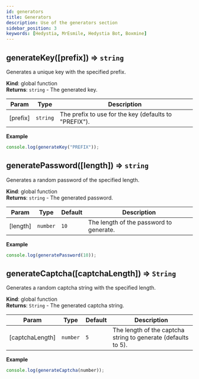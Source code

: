 ```yaml
---
id: generators
title: Generators
description: Use of the generators section
sidebar_position: 3
keywords: [Hedystia, MrEsmile, Hedystia Bot, Boxmine]
---
```


<a name="generateKey"></a>

## generateKey([prefix]) ⇒ <code>string</code>

Generates a unique key with the specified prefix.

**Kind**: global function  
**Returns**: <code>string</code> - The generated key.

| Param    | Type                | Description                                           |
| -------- | ------------------- | ----------------------------------------------------- |
| [prefix] | <code>string</code> | The prefix to use for the key (defaults to "PREFIX"). |

**Example**

```js
console.log(generateKey("PREFIX"));
```

<a name="generatePassword"></a>

## generatePassword([length]) ⇒ <code>string</code>

Generates a random password of the specified length.

**Kind**: global function  
**Returns**: <code>string</code> - The generated password.

| Param    | Type                | Default         | Description                             |
| -------- | ------------------- | --------------- | --------------------------------------- |
| [length] | <code>number</code> | <code>10</code> | The length of the password to generate. |

**Example**

```js
console.log(generatePassword(10));
```

<a name="generateCaptcha"></a>

## generateCaptcha([captchaLength]) ⇒ <code>String</code>

Generates a random captcha string with the specified length.

**Kind**: global function  
**Returns**: <code>String</code> - The generated captcha string.

| Param           | Type                | Default        | Description                                                   |
| --------------- | ------------------- | -------------- | ------------------------------------------------------------- |
| [captchaLength] | <code>number</code> | <code>5</code> | The length of the captcha string to generate (defaults to 5). |

**Example**

```js
console.log(generateCaptcha(number));
```
